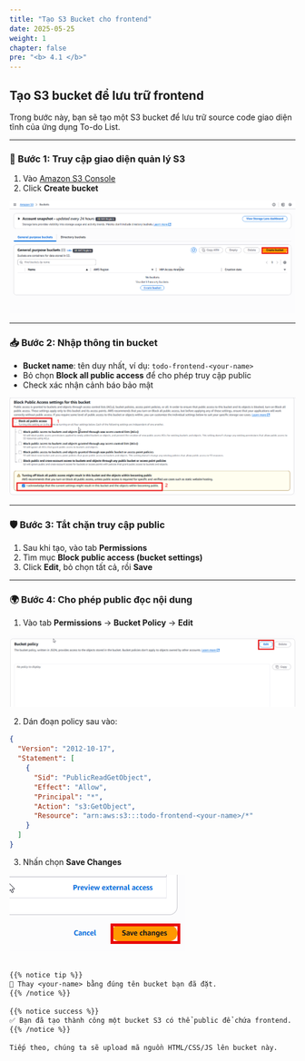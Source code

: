 ```yaml
---
title: "Tạo S3 Bucket cho frontend"
date: 2025-05-25
weight: 1
chapter: false
pre: "<b> 4.1 </b>"
---
```


## Tạo S3 bucket để lưu trữ frontend

Trong bước này, bạn sẽ tạo một S3 bucket để lưu trữ source code giao diện tĩnh của ứng dụng To-do List.

---

### 🔧 Bước 1: Truy cập giao diện quản lý S3

1. Vào [Amazon S3 Console](https://s3.console.aws.amazon.com/s3/home)
2. Click **Create bucket**

![S3](/images/4-deploy-static-frontend/001-create-bucket.png)

---

### 📥 Bước 2: Nhập thông tin bucket

- **Bucket name**: tên duy nhất, ví dụ: `todo-frontend-<your-name>`
- Bỏ chọn **Block all public access** để cho phép truy cập public
- Check xác nhận cảnh báo bảo mật

![S3](/images/4-deploy-static-frontend/002-create-bucket.png)

---

### 🛡️ Bước 3: Tắt chặn truy cập public

1. Sau khi tạo, vào tab **Permissions**
2. Tìm mục **Block public access (bucket settings)**
3. Click **Edit**, bỏ chọn tất cả, rồi **Save**

---

### 🌍 Bước 4: Cho phép public đọc nội dung

1. Vào tab **Permissions** → **Bucket Policy** → **Edit**

![S3](/images/4-deploy-static-frontend/003-bucket-policy.png)

2. Dán đoạn policy sau vào:

```json
{
  "Version": "2012-10-17",
  "Statement": [
    {
      "Sid": "PublicReadGetObject",
      "Effect": "Allow",
      "Principal": "*",
      "Action": "s3:GetObject",
      "Resource": "arn:aws:s3:::todo-frontend-<your-name>/*"
    }
  ]
}
```

3. Nhấn chọn **Save Changes**

![S3](/images/4-deploy-static-frontend/004-bucket-policy.png)

```

{{% notice tip %}}
📌 Thay <your-name> bằng đúng tên bucket bạn đã đặt.
{{% /notice %}}

{{% notice success %}}
✅ Bạn đã tạo thành công một bucket S3 có thể public để chứa frontend.
{{% /notice %}}

Tiếp theo, chúng ta sẽ upload mã nguồn HTML/CSS/JS lên bucket này.